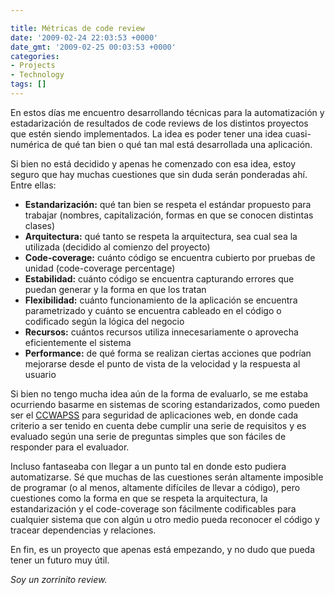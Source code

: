 ```yaml
---

title: Métricas de code review
date: '2009-02-24 22:03:53 +0000'
date_gmt: '2009-02-25 00:03:53 +0000'
categories:
- Projects
- Technology
tags: []
---
```

<div>

En estos días me encuentro desarrollando técnicas para la automatización y estadarización de resultados de code reviews de los distintos proyectos que estén siendo implementados. La idea es poder tener una idea cuasi-numérica de qué tan bien o qué tan mal está desarrollada una aplicación.

Si bien no está decidido y apenas he comenzado con esa idea, estoy seguro que hay muchas cuestiones que sin duda serán ponderadas ahí. Entre ellas:

- **Estandarización:** qué tan bien se respeta el estándar propuesto para trabajar (nombres, capitalización, formas en que se conocen distintas clases)
- **Arquitectura:** qué tanto se respeta la arquitectura, sea cual sea la utilizada (decidido al comienzo del proyecto)
- **Code-coverage:** cuánto código se encuentra cubierto por pruebas de unidad (code-coverage percentage)
- **Estabilidad:** cuánto código se encuentra capturando errores que puedan generar y la forma en que los tratan
- **Flexibilidad:** cuánto funcionamiento de la aplicación se encuentra parametrizado y cuánto se encuentra cableado en el código o codificado según la lógica del negocio
- **Recursos:** cuántos recursos utiliza innecesariamente o aprovecha eficientemente el sistema
- **Performance:** de qué forma se realizan ciertas acciones que podrían mejorarse desde el punto de vista de la velocidad y la respuesta al usuario

Si bien no tengo mucha idea aún de la forma de evaluarlo, se me estaba ocurriendo basarme en sistemas de scoring estandarizados, como pueden ser el [CCWAPSS](http://ccwapss.blogspot.com/) para seguridad de aplicaciones web, en donde cada criterio a ser tenido en cuenta debe cumplir una serie de requisitos y es evaluado según una serie de preguntas simples que son fáciles de responder para el evaluador.

Incluso fantaseaba con llegar a un punto tal en donde esto pudiera automatizarse. Sé que muchas de las cuestiones serán altamente imposible de programar (o al menos, altamente difíciles de llevar a código), pero cuestiones como la forma en que se respeta la arquitectura, la estandarización y el code-coverage son fácilmente codificables para cualquier sistema que con algún u otro medio pueda reconocer el código y tracear dependencias y relaciones.

En fin, es un proyecto que apenas está empezando, y no dudo que pueda tener un futuro muy útil.

_Soy un zorrinito review._

